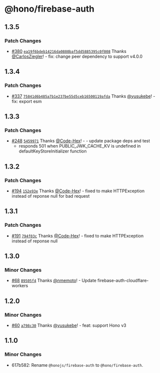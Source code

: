 # @hono/firebase-auth

## 1.3.5

### Patch Changes

- [#380](https://github.com/honojs/middleware/pull/380) [`ea19f6bdeb14216da0880baf5dd5885395c0f008`](https://github.com/honojs/middleware/commit/ea19f6bdeb14216da0880baf5dd5885395c0f008) Thanks [@CarlosZiegler](https://github.com/CarlosZiegler)! - fix: change peer dependency to support v4.0.0

## 1.3.4

### Patch Changes

- [#337](https://github.com/honojs/middleware/pull/337) [`75841d6b485a7b1e237be55d5ceb16500119afda`](https://github.com/honojs/middleware/commit/75841d6b485a7b1e237be55d5ceb16500119afda) Thanks [@yusukebe](https://github.com/yusukebe)! - fix: export esm

## 1.3.3

### Patch Changes

- [#248](https://github.com/honojs/middleware/pull/248) [`5459971`](https://github.com/honojs/middleware/commit/545997181f5ba77991e350ec9a873463082242c3) Thanks [@Code-Hex](https://github.com/Code-Hex)! - - update package deps and test
  - responds 501 when PUBLIC_JWK_CACHE_KV is undefined in defaultKeyStoreInitializer function

## 1.3.2

### Patch Changes

- [#194](https://github.com/honojs/middleware/pull/194) [`152e93e`](https://github.com/honojs/middleware/commit/152e93e5987e14804792acad274594e1828d333a) Thanks [@Code-Hex](https://github.com/Code-Hex)! - fixed to make HTTPException instead of reponse null for bad request

## 1.3.1

### Patch Changes

- [#191](https://github.com/honojs/middleware/pull/191) [`794f03c`](https://github.com/honojs/middleware/commit/794f03c3633abefce1b16fb1f4322d87f2568a8e) Thanks [@Code-Hex](https://github.com/Code-Hex)! - fixed to make HTTPException instead of reponse null

## 1.3.0

### Minor Changes

- [#68](https://github.com/honojs/middleware/pull/68) [`89505f4`](https://github.com/honojs/middleware/commit/89505f4f7577d1a3c706b22dc26e510d16163a63) Thanks [@nmemoto](https://github.com/nmemoto)! - Update firebase-auth-cloudflare-workers

## 1.2.0

### Minor Changes

- [#60](https://github.com/honojs/middleware/pull/60) [`a798c30`](https://github.com/honojs/middleware/commit/a798c307e11cd8d414ee23259fe0c5730dfb8841) Thanks [@yusukebe](https://github.com/yusukebe)! - feat: support Hono v3

## 1.1.0

### Minor Changes

- 617b582: Rename `@honojs/firebase-auth` to `@hono/firebase-auth`.
